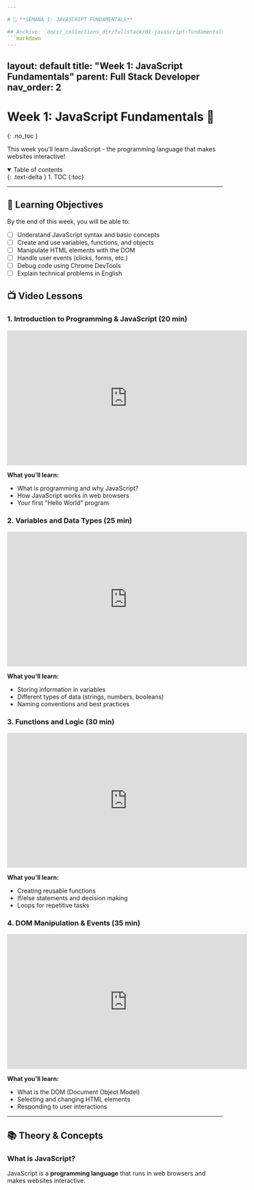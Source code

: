 ```yaml
---

# 🌿 **SEMANA 1: JAVASCRIPT FUNDAMENTALS**

## Archivo: `docs/_collections_dir/fullstack/01-javascript-fundamentals.md`
```markdown
---
```

layout: default
title: "Week 1: JavaScript Fundamentals"
parent: Full Stack Developer
nav_order: 2
---

# Week 1: JavaScript Fundamentals 🌿
{: .no_toc }

This week you'll learn JavaScript - the programming language that makes websites interactive!

<details open markdown="block">
  <summary>
    Table of contents
  </summary>
  {: .text-delta }
1. TOC
{:toc}
</details>

---

## 🎯 Learning Objectives

By the end of this week, you will be able to:
- [ ] Understand JavaScript syntax and basic concepts
- [ ] Create and use variables, functions, and objects
- [ ] Manipulate HTML elements with the DOM
- [ ] Handle user events (clicks, forms, etc.)
- [ ] Debug code using Chrome DevTools
- [ ] Explain technical problems in English

## 📺 Video Lessons

### 1. Introduction to Programming & JavaScript (20 min)
<iframe width="560" height="315" src="https://www.youtube.com/embed/VIDEO_ID_JS_INTRO" title="JavaScript Introduction" frameborder="0" allowfullscreen></iframe>

**What you'll learn:**
- What is programming and why JavaScript?
- How JavaScript works in web browsers
- Your first "Hello World" program

### 2. Variables and Data Types (25 min)
<iframe width="560" height="315" src="https://www.youtube.com/embed/VIDEO_ID_JS_VARIABLES" title="JavaScript Variables" frameborder="0" allowfullscreen></iframe>

**What you'll learn:**
- Storing information in variables
- Different types of data (strings, numbers, booleans)
- Naming conventions and best practices

### 3. Functions and Logic (30 min)
<iframe width="560" height="315" src="https://www.youtube.com/embed/VIDEO_ID_JS_FUNCTIONS" title="JavaScript Functions" frameborder="0" allowfullscreen></iframe>

**What you'll learn:**
- Creating reusable functions
- If/else statements and decision making
- Loops for repetitive tasks

### 4. DOM Manipulation & Events (35 min)
<iframe width="560" height="315" src="https://www.youtube.com/embed/VIDEO_ID_JS_DOM" title="DOM Manipulation" frameborder="0" allowfullscreen></iframe>

**What you'll learn:**
- What is the DOM (Document Object Model)
- Selecting and changing HTML elements
- Responding to user interactions

---

## 📚 Theory & Concepts

### What is JavaScript?

JavaScript is a **programming language** that runs in web browsers and makes websites interactive.